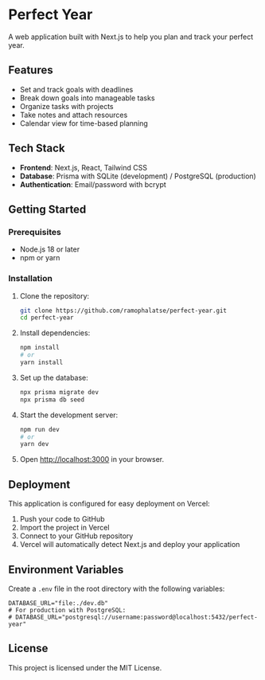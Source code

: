 # Perfect Year

A web application built with Next.js to help you plan and track your perfect year.

## Features

- Set and track goals with deadlines
- Break down goals into manageable tasks
- Organize tasks with projects
- Take notes and attach resources
- Calendar view for time-based planning

## Tech Stack

- **Frontend**: Next.js, React, Tailwind CSS
- **Database**: Prisma with SQLite (development) / PostgreSQL (production)
- **Authentication**: Email/password with bcrypt

## Getting Started

### Prerequisites

- Node.js 18 or later
- npm or yarn

### Installation

1. Clone the repository:
   ```bash
   git clone https://github.com/ramophalatse/perfect-year.git
   cd perfect-year
   ```

2. Install dependencies:
   ```bash
   npm install
   # or
   yarn install
   ```

3. Set up the database:
   ```bash
   npx prisma migrate dev
   npx prisma db seed
   ```

4. Start the development server:
   ```bash
   npm run dev
   # or
   yarn dev
   ```

5. Open [http://localhost:3000](http://localhost:3000) in your browser.

## Deployment

This application is configured for easy deployment on Vercel:

1. Push your code to GitHub
2. Import the project in Vercel
3. Connect to your GitHub repository
4. Vercel will automatically detect Next.js and deploy your application

## Environment Variables

Create a `.env` file in the root directory with the following variables:

```
DATABASE_URL="file:./dev.db"
# For production with PostgreSQL:
# DATABASE_URL="postgresql://username:password@localhost:5432/perfect-year"
```

## License

This project is licensed under the MIT License. 
